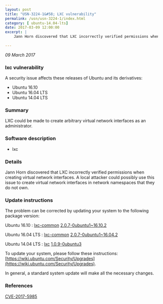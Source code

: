 ```yaml
---
layout: post
title: "USN-3224-1&#58; LXC vulnerability"
permalink: /usn/usn-3224-1/index.html
category: [ ubuntu-14.04-lts]
date: 2017-03-09 12:00:00
excerpt: |
    Jann Horn discovered that LXC incorrectly verified permissions when creating virtual network interfaces. A local attacker could possibly use this issue to create virtual network interfaces in network namespaces that they do not own. 
    
--- 
```

 
 

*09 March 2017*

### lxc vulnerability

A security issue affects these releases of Ubuntu and its derivatives:

* Ubuntu 16.10
* Ubuntu 16.04 LTS
* Ubuntu 14.04 LTS

### Summary

LXC could be made to create arbitrary virtual network interfaces as an administrator.

### Software description

* lxc 

### Details

Jann Horn discovered that LXC incorrectly verified permissions when creating virtual network interfaces. A local attacker could possibly use this issue to create virtual network interfaces in network namespaces that they do not own. 

### Update instructions

The problem can be corrected by updating your system to the following package version:

Ubuntu 16.10
 : [lxc-common](https://launchpad.net/ubuntu/+source/lxc) <span> [2.0.7-0ubuntu1~16.10.2](https://launchpad.net/ubuntu/+source/lxc/2.0.7-0ubuntu1~16.10.2) </span> 

Ubuntu 16.04 LTS
 : [lxc-common](https://launchpad.net/ubuntu/+source/lxc) <span> [2.0.7-0ubuntu1~16.04.2](https://launchpad.net/ubuntu/+source/lxc/2.0.7-0ubuntu1~16.04.2) </span> 

Ubuntu 14.04 LTS
 : [lxc](https://launchpad.net/ubuntu/+source/lxc) <span> [1.0.9-0ubuntu3](https://launchpad.net/ubuntu/+source/lxc/1.0.9-0ubuntu3) </span> 

To update your system, please follow these instructions: [https://wiki.ubuntu.com/Security/Upgrades](https://wiki.ubuntu.com/Security/Upgrades).

In general, a standard system update will make all the necessary changes. 

### References

 
 [CVE-2017-5985](http://people.ubuntu.com/~ubuntu-security/cve/CVE-2017-5985)
 

